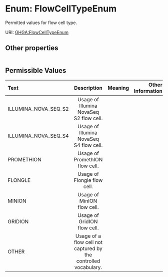 
# Enum: FlowCellTypeEnum


Permitted values for flow cell type.

URI: [GHGA:FlowCellTypeEnum](https://w3id.org/GHGA/FlowCellTypeEnum)


## Other properties

|  |  |  |
| --- | --- | --- |

## Permissible Values

| Text | Description | Meaning | Other Information |
| :--- | :---: | :---: | ---: |
| ILLUMINA_NOVA_SEQ_S2 | Usage of Illumina NovaSeq S2 flow cell. |  |  |
| ILLUMINA_NOVA_SEQ_S4 | Usage of Illumina NovaSeq S4 flow cell. |  |  |
| PROMETHION | Usage of PromethION flow cell. |  |  |
| FLONGLE | Usage of Flongle flow cell. |  |  |
| MINION | Usage of MinION flow cell. |  |  |
| GRIDION | Usage of GridION flow cell. |  |  |
| OTHER | Usage of a flow cell not captured by the controlled vocabulary. |  |  |

